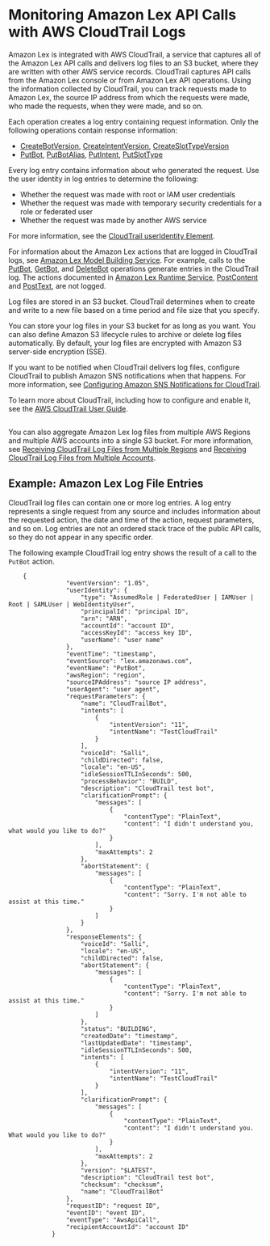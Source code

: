 # Monitoring Amazon Lex API Calls with AWS CloudTrail Logs<a name="monitoring-aws-lex-cloudtrail"></a>

Amazon Lex is integrated with AWS CloudTrail, a service that captures all of the Amazon Lex API calls and delivers log files to an S3 bucket, where they are written with other AWS service records\. CloudTrail captures API calls from the Amazon Lex console or from Amazon Lex API operations\. Using the information collected by CloudTrail, you can track requests made to Amazon Lex, the source IP address from which the requests were made, who made the requests, when they were made, and so on\. 

Each operation creates a log entry containing request information\. Only the following operations contain response information:
+  [CreateBotVersion](API_CreateBotVersion.md), [CreateIntentVersion](API_CreateIntentVersion.md), [CreateSlotTypeVersion](API_CreateSlotTypeVersion.md)
+ [PutBot](API_PutBot.md), [PutBotAlias](API_PutBotAlias.md), [PutIntent](API_PutIntent.md), [PutSlotType](API_PutSlotType.md) 

Every log entry contains information about who generated the request\. Use the user identity in log entries to determine the following: 
+ Whether the request was made with root or IAM user credentials
+ Whether the request was made with temporary security credentials for a role or federated user
+ Whether the request was made by another AWS service

 For more information, see the [CloudTrail userIdentity Element](http://docs.aws.amazon.com/awscloudtrail/latest/userguide/cloudtrail-event-reference-user-identity.html)\.

For information about the Amazon Lex actions that are logged in CloudTrail logs, see [Amazon Lex Model Building Service](http://docs.aws.amazon.com/lex/latest/dg/API_Operations_Amazon_Lex_Model_Building_Service.html)\. For example, calls to the [PutBot](API_PutBot.md), [GetBot](API_GetBot.md), and [DeleteBot](API_DeleteBot.md) operations generate entries in the CloudTrail log\. The actions documented in [Amazon Lex Runtime Service](http://docs.aws.amazon.com/lex/latest/dg/API_Operations_Amazon_Lex_Runtime_Service.html), [PostContent](API_runtime_PostContent.md) and [PostText](API_runtime_PostText.md), are not logged\. 

Log files are stored in an S3 bucket\. CloudTrail determines when to create and write to a new file based on a time period and file size that you specify\.

You can store your log files in your S3 bucket for as long as you want\. You can also define Amazon S3 lifecycle rules to archive or delete log files automatically\. By default, your log files are encrypted with Amazon S3 server\-side encryption \(SSE\)\.

If you want to be notified when CloudTrail delivers log files, configure CloudTrail to publish Amazon SNS notifications when that happens\. For more information, see [Configuring Amazon SNS Notifications for CloudTrail](http://docs.aws.amazon.com/awscloudtrail/latest/userguide/getting_notifications_top_level.html)\.

To learn more about CloudTrail, including how to configure and enable it, see the [AWS CloudTrail User Guide](http://docs.aws.amazon.com/awscloudtrail/latest/userguide/)\.

## <a name="aws-lex-info-in-cloudtrail"></a>

You can also aggregate Amazon Lex log files from multiple AWS Regions and multiple AWS accounts into a single S3 bucket\. For more information, see [Receiving CloudTrail Log Files from Multiple Regions](http://docs.aws.amazon.com/awscloudtrail/latest/userguide/receive-cloudtrail-log-files-from-multiple-regions.html) and [Receiving CloudTrail Log Files from Multiple Accounts](http://docs.aws.amazon.com/awscloudtrail/latest/userguide/cloudtrail-receive-logs-from-multiple-accounts.html)\. 

## Example: Amazon Lex Log File Entries<a name="understanding-aws-lex-entries"></a>

CloudTrail log files can contain one or more log entries\. A log entry represents a single request from any source and includes information about the requested action, the date and time of the action, request parameters, and so on\. Log entries are not an ordered stack trace of the public API calls, so they do not appear in any specific order\. 

The following example CloudTrail log entry shows the result of a call to the `PutBot` action\.

```
    {
                "eventVersion": "1.05",
                "userIdentity": {
                    "type": "AssumedRole | FederatedUser | IAMUser | Root | SAMLUser | WebIdentityUser",
                    "principalId": "principal ID",
                    "arn": "ARN",
                    "accountId": "account ID",
                    "accessKeyId": "access key ID",
                    "userName": "user name"
                },
                "eventTime": "timestamp",
                "eventSource": "lex.amazonaws.com",
                "eventName": "PutBot",
                "awsRegion": "region",
                "sourceIPAddress": "source IP address",
                "userAgent": "user agent",
                "requestParameters": {
                    "name": "CloudTrailBot",
                    "intents": [
                        {
                            "intentVersion": "11",
                            "intentName": "TestCloudTrail"
                        }
                    ],
                    "voiceId": "Salli",
                    "childDirected": false,
                    "locale": "en-US",
                    "idleSessionTTLInSeconds": 500,
                    "processBehavior": "BUILD",
                    "description": "CloudTrail test bot",
                    "clarificationPrompt": {
                        "messages": [
                            {
                                "contentType": "PlainText",
                                "content": "I didn't understand you, what would you like to do?"
                            }
                        ],
                        "maxAttempts": 2
                    },
                    "abortStatement": {
                        "messages": [
                            {
                                "contentType": "PlainText",
                                "content": "Sorry. I'm not able to assist at this time."
                            }
                        ]
                    }
                },
                "responseElements": {
                    "voiceId": "Salli",
                    "locale": "en-US",
                    "childDirected": false,
                    "abortStatement": {
                        "messages": [
                            {
                                "contentType": "PlainText",
                                "content": "Sorry. I'm not able to assist at this time."
                            }
                        ]
                    },
                    "status": "BUILDING",
                    "createdDate": "timestamp",
                    "lastUpdatedDate": "timestamp",
                    "idleSessionTTLInSeconds": 500,
                    "intents": [
                        {
                            "intentVersion": "11",
                            "intentName": "TestCloudTrail"
                        }
                    ],
                    "clarificationPrompt": {
                        "messages": [
                            {
                                "contentType": "PlainText",
                                "content": "I didn't understand you. What would you like to do?"
                            }
                        ],
                        "maxAttempts": 2
                    },
                    "version": "$LATEST",
                    "description": "CloudTrail test bot",
                    "checksum": "checksum",
                    "name": "CloudTrailBot"
                },
                "requestID": "request ID",
                "eventID": "event ID",
                "eventType": "AwsApiCall",
                "recipientAccountId": "account ID"
            }
```